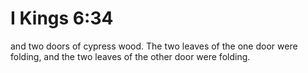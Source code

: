 # I Kings 6:34

and two doors of cypress wood. The two leaves of the one door were folding, and the two leaves of the other door were folding.
